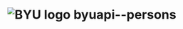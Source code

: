 # ![BYU logo](https://www.hscripts.com/freeimages/logos/university-logos/byu/byu-logo-clipart-128.gif) byuapi--persons
